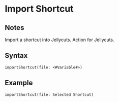 # Import Shortcut
## Notes
Import a shortcut into Jellycuts. Action for Jellycuts.
## Syntax
```
importShortcut(file: <#Variable#>)
```
## Example
```
importShortcut(file: Selected Shortcut)
```